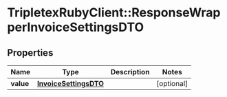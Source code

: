 # TripletexRubyClient::ResponseWrapperInvoiceSettingsDTO

## Properties
Name | Type | Description | Notes
------------ | ------------- | ------------- | -------------
**value** | [**InvoiceSettingsDTO**](InvoiceSettingsDTO.md) |  | [optional] 


